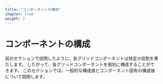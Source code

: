 ```yaml
---
title: "コンポーネントの構成"
chapter: true
weight: 3
---
```


# コンポーネントの構成

前のセクションで説明したように、各グリッドコンポーネントは特定の役割を果たします。
したがって、各グリッドコンポーネントを個別に構成することができます。
このセクションでは、一般的な構成値とコンポーネント固有の構成値について説明します。